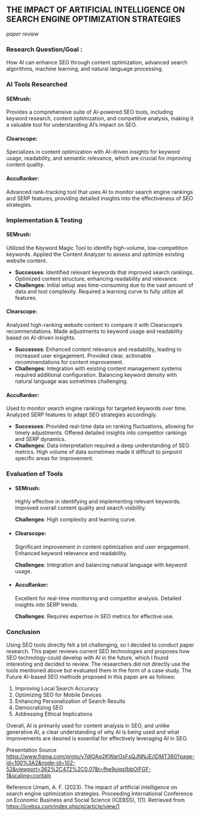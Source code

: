 ## THE IMPACT OF ARTIFICIAL INTELLIGENCE ON SEARCH ENGINE OPTIMIZATION STRATEGIES
*paper review*

### Research Question/Goal : 
How AI can enhance SEO through content optimization, advanced search algorithms, machine learning, and natural language processing.


### AI Tools Researched
#### SEMrush:
Provides a comprehensive suite of AI-powered SEO tools, including keyword research, content optimization, and competitive analysis, making it a valuable tool for understanding AI’s impact on SEO.

#### Clearscope:
Specializes in content optimization with AI-driven insights for keyword usage, readability, and semantic relevance, which are crucial for improving content quality.

#### AccuRanker:
Advanced rank-tracking tool that uses AI to monitor search engine rankings and SERP features, providing detailed insights into the effectiveness of SEO strategies.



### Implementation & Testing
#### SEMrush:
Utilized the Keyword Magic Tool to identify high-volume, low-competition keywords. Applied the Content Analyzer to assess and optimize existing website content.

- **Successes**: Identified relevant keywords that improved search rankings. Optimized content structure, enhancing readability and relevance.
- **Challenges**: Initial setup was time-consuming due to the vast amount of data and tool complexity. Required a learning curve to fully utilize all features.

#### Clearscope: 
Analyzed high-ranking website content to compare it with Clearscope’s recommendations. Made adjustments to keyword usage and readability based on AI-driven insights.
- **Successes**: Enhanced content relevance and readability, leading to increased user engagement. Provided clear, actionable recommendations for content improvement.
- **Challenges**: Integration with existing content management systems required additional configuration. Balancing keyword density with natural language was sometimes challenging.

#### AccuRanker: 
Used to monitor search engine rankings for targeted keywords over time. Analyzed SERP features to adapt SEO strategies accordingly.
 - **Successes**: Provided real-time data on ranking fluctuations, allowing for timely adjustments. Offered detailed insights into competitor rankings and SERP dynamics.
- **Challenges**: Data interpretation required a deep understanding of SEO metrics. High volume of data sometimes made it difficult to pinpoint specific areas for improvement.



### Evaluation of Tools
- #### SEMrush:
  Highly effective in identifying and implementing relevant keywords. Improved overall content quality and search visibility.
  
  **Challenges**: High complexity and learning curve.
- #### Clearscope:
  Significant improvement in content optimization and user engagement. Enhanced keyword relevance and readability.
  
  **Challenges**: Integration and balancing natural language with keyword usage.
- #### AccuRanker:
  Excellent for real-time monitoring and competitor analysis. Detailed insights into SERP trends.

  **Challenges**: Requires expertise in SEO metrics for effective use.




### Conclusion
Using SEO tools directly felt a bit challenging, so I decided to conduct paper research. This paper reviews current SEO technologies and proposes how SEO technology could develop with AI in the future, which I found interesting and decided to review. The researchers did not directly use the tools mentioned above but evaluated them in the form of a case study. The Future AI-based SEO methods proposed in this paper are as follows:

1. Improving Local Search Accuracy
2. Optimizing SEO for Mobile Devices
3. Enhancing Personalization of Search Results
4. Democratizing SEO
5. Addressing Ethical Implications

Overall, AI is primarily used for content analysis in SEO, and unlike generative AI, a clear understanding of why AI is being used and what improvements are desired is essential for effectively leveraging AI in SEO.

Presentation Source
https://www.figma.com/proto/y7dIOAq2KWarOsFsQJNNJE/IDMT380?page-id=100%3A2&node-id=102-52&viewport=362%2C472%2C0.07&t=fhe9uiqsfbbOlFGF-1&scaling=contain

Reference
Umam, A. F. (2023). The impact of artificial intelligence on search engine optimization strategies. Proceeding International Conference on Economic Business and Social Science (ICEBSS), 1(1). Retrieved from https://icebss.com/index.php/pi/article/view/1
